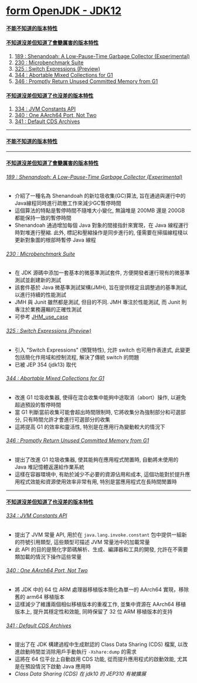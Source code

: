 <a id="head"></a>

# [form OpenJDK - JDK12](https://openjdk.org/projects/jdk/12)

#### <a id="head1"></a> [不能不知道的版本特性](#不能不知道的版本特性)

#### <a id="head2"></a> [不知道沒差但知道了會變厲害的版本特性](#不知道沒差但知道了會變厲害的版本特性)

1. [189 : Shenandoah: A Low-Pause-Time Garbage Collector (Experimental)](#189--shenandoah--a-low-pause-time-garbage-collector--experimental-)
2. [230 : Microbenchmark Suite](#230--microbenchmark-suite)
3. [325 : Switch Expressions (Preview)](#325--switch-expressions--preview-)
4. [344 : Abortable Mixed Collections for G1](#344--abortable-mixed-collections-for-g1)
5. [346 : Promptly Return Unused Committed Memory from G1](#346--promptly-return-unused-committed-memory-from-g1)

#### <a id="head3"></a> [不知道沒差但知道了也沒差的版本特性](#不知道沒差但知道了也沒差的版本特性)

1. [334 : JVM Constants API](#334--jvm-constants-api)
2. [340 : One AArch64 Port, Not Two](#340--one-aarch64-port-not-two)
3. [341 : Default CDS Archives](#341--default-cds-archives)

---

#### [不能不知道的版本特性](#head1)

---

#### [不知道沒差但知道了會變厲害的版本特性](#head2)

###### [189 : Shenandoah: A Low-Pause-Time Garbage Collector (Experimental)](https://openjdk.org/jeps/189)

- 介紹了一種名為 Shenandoah 的新垃圾收集(GC)算法, 旨在通過與運行中的Java線程同時進行疏散工作來減少GC暫停時間
- 這個算法的特點是暫停時間不隨堆大小變化, 無論堆是 200MB 還是 200GB 都能保持一致的暫停時間
- Shenandoah 通過增加每個 Java 對象的間接指針來實現，在 Java 線程運行時對堆進行壓縮. 此外, 標記和壓縮操作是同步進行的, 僅需要在掃描線程棧以更新對象圖的根部時暫停
  Java 線程

###### [230 : Microbenchmark Suite](https://openjdk.org/jeps/230)

- 在 JDK 源碼中添加一套基本的微基準測試套件, 方便開發者運行現有的微基準測試並創建新的測試
- 該套件基於 Java 微基準測試架構(JMH), 旨在提供穩定且調整過的基準測試, 以進行持續的性能測試
- JMH 與 Junit 雖然都是測試, 但目的不同. JMH 專注於性能測試, 而 Junit 則專注於業務邏輯的正確性測試
- 可參考 [JHM_use_case](./src/test/java/org/aery/study/JHM_use_case.java)

###### [325 : Switch Expressions (Preview)](https://openjdk.org/jeps/325)

- 引入 "Switch Expressions" (預覽特性), 允許 switch 也可用作表達式, 此變更包括簡化作用域和控制流程, 解決了傳統 switch 的問題
- 已被 JEP 354 (jdk13) 取代

###### [344 : Abortable Mixed Collections for G1](https://openjdk.org/jeps/344)

- 改進 G1 垃圾收集器, 使得在混合收集中能夠中途取消（abort）操作, 以避免超過預設的暫停時間
- 當 G1 判斷當前收集可能會超出時間限制時, 它將收集分為強制部分和可選部分, 只有時間允許才會進行可選部分的收集
- 這將提高 G1 的效率和靈活性, 特別是在應用行為變動較大的情況下

###### [346 : Promptly Return Unused Committed Memory from G1](https://openjdk.org/jeps/346)

- 提出了改進 G1 垃圾收集器, 使其能夠在應用程式閒置時, 自動將未使用的 Java 堆記憶體返還給作業系統
- 這樣在容器環境中, 有助於減少不必要的資源佔用和成本, 這個功能對於提升應用程式效能和資源使用效率非常有用, 特別是當應用程式在長時間閒置時

---

#### [不知道沒差但知道了也沒差的版本特性](#head3)

###### [334 : JVM Constants API](https://openjdk.org/jeps/334)

- 提出了 JVM 常量 API, 用於在 `java.lang.invoke.constant` 包中提供一組新的符號引用類型, 這些類型可描述 JVM 常量池中的加載常量
- 此 API 的目的是簡化字節碼解析、生成、編譯器和工具的開發, 允許在不需要類加載的情況下操作這些常量

###### [340 : One AArch64 Port, Not Two](https://openjdk.org/jeps/340)

- 將 JDK 中的 64 位 ARM 處理器移植版本簡化為單一的 AArch64 實現，移除舊的 arm64 移植版本
- 這樣減少了維護兩個相似移植版本的重複工作, 並集中資源在 AArch64 移植版本上, 提升其穩定性和效能, 同時保留了 32 位 ARM 移植版本的支持

###### [341 : Default CDS Archives](https://openjdk.org/jeps/341)

- 提出了在 JDK 構建過程中生成默認的 Class Data Sharing (CDS) 檔案, 以改進啟動時間並消除用戶手動執行 `-Xshare:dump` 的需求
- 這將在 64 位平台上自動啟用 CDS 功能, 從而提升應用程式的啟動效能, 尤其是在預設情況下啟動 Java 應用時
- *Class Data Sharing (CDS) 在 jdk10 的 JEP310 有被擴展*
